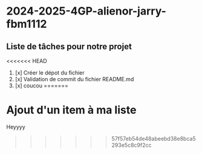 # 2024-2025-4GP-alienor-jarry-fbm1112

## Liste de tâches pour notre projet

<<<<<<< HEAD
1. [x] Créer le dépot du fichier
2. [x] Validation de commit du fichier README.md
3. [x] coucou
=======
# Ajout d'un item à ma liste

Heyyyy
>>>>>>> 57f57eb54de48abeebd38e8bca5293e5c8c9f2cc
